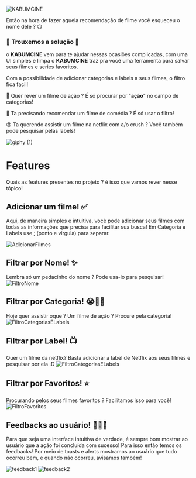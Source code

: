 ![KABUMCINE](https://user-images.githubusercontent.com/36482675/138095157-894f4ff2-b4a3-4b0e-b19f-69b22e626459.png)


Então na hora de fazer aquela recomendação de filme você esqueceu o nome dele ? 😥

### 🎉 **Trouxemos a solução** 🎉

o **KABUMCINE** vem para te ajudar nessas ocasiões complicadas, com uma UI simples e limpa o **KABUMCINE** traz pra você uma ferramenta para salvar seus filmes e series favoritos.

Com a possibilidade de adicionar categorias e labels a seus filmes, o filtro fica facil!

🔫 Quer rever um filme de ação ? É só procurar por "**ação**" no campo de categorias!

🤣 Ta precisando recomendar um filme de comédia ? É só usar o filtro! 

😍 Ta querendo assistir um filme na netflix com a/o crush ? Você também pode pesquisar pelas labels!

![giphy (1)](https://user-images.githubusercontent.com/36482675/137922569-7db06ed0-713a-43e3-b822-2a42e3ffc57b.gif)

# Features
Quais as features presentes no projeto ? é isso que vamos rever nesse tópico!

## Adicionar um filme! ✅
Aqui, de maneira simples e intuitiva, você pode adicionar seus filmes com todas as informações que precisa para facilitar sua busca!
Em Categoria e Labels use ; (ponto e virgula) para separar.

![AdicionarFilmes](https://user-images.githubusercontent.com/36482675/138105838-8d5bfa59-320d-45b0-baea-9b7d620130cc.gif)


## Filtrar por Nome! ✨
Lembra só um pedacinho do nome ? Pode usa-lo para pesquisar!
![FiltroNome](https://user-images.githubusercontent.com/36482675/138105857-813dd6e2-7015-4e5f-a908-c309812aff16.gif)


## Filtrar por Categoria! 😭🤣🔫
Hoje quer assistir oque ? Um filme de ação ? Procure pela categoria!
![FiltroCategoriasELabels](https://user-images.githubusercontent.com/36482675/138105881-57054079-7c0a-41f8-be59-d8e513c79a69.gif)



## Filtrar por Label! 📺
Quer um filme da netflix? Basta adicionar a label de Netflix aos seus filmes e pesquisar por ela :D
![FiltroCategoriasELabels](https://user-images.githubusercontent.com/36482675/138105907-6016b2d0-3be7-4aa5-bd1e-af9c5af511de.gif)



## Filtrar por Favoritos! ⭐
Procurando pelos seus filmes favoritos ? Facilitamos isso para você!
![FiltroFavoritos](https://user-images.githubusercontent.com/36482675/138105931-6ef19f65-9b64-40f7-9fa0-cf65d12d9028.gif)



## Feedbacks ao usuário! 💬✅❌

Para que seja uma interface intuitiva de verdade, é sempre bom mostrar ao usuário que a ação foi concluída com sucesso!
Para isso então temos os feedbacks! Por meio de toasts e alerts mostramos ao usuário que tudo ocorreu bem, e quando não ocorreu, avisamos também! 

![feedback1](https://user-images.githubusercontent.com/36482675/138106242-8f1748a0-5b4e-4cb3-90ef-a5e31b7c2504.gif)
![feedback2](https://user-images.githubusercontent.com/36482675/138106250-b98afa1a-37fd-4940-badd-b3161087732d.gif)



